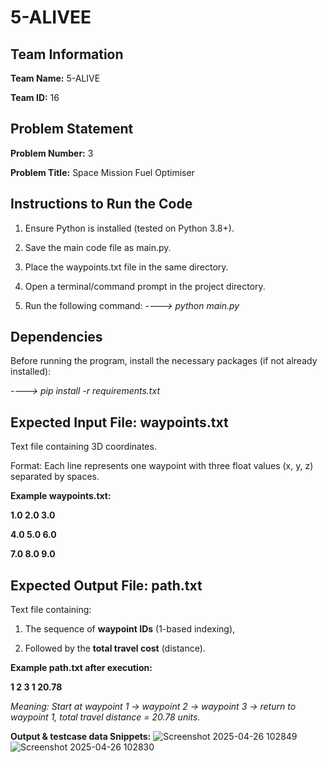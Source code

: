 # 5-ALIVEE

Team Information
-
**Team Name:** 5-ALIVE

**Team ID:** 16

Problem Statement
-
**Problem Number:** 3

**Problem Title:** Space Mission Fuel Optimiser

Instructions to Run the Code
-
1) Ensure Python is installed (tested on Python 3.8+).

2) Save the main code file as main.py.

3) Place the waypoints.txt file in the same directory.

4) Open a terminal/command prompt in the project directory.

5) Run the following command:
*----> python main.py*

Dependencies
-
Before running the program, install the necessary packages (if not already installed):

*----> pip install -r requirements.txt*

Expected Input File: waypoints.txt
-
Text file containing 3D coordinates.

Format: Each line represents one waypoint with three float values (x, y, z) separated by spaces.

**Example waypoints.txt:**

**1.0 2.0 3.0**

**4.0 5.0 6.0**

**7.0 8.0 9.0**

Expected Output File: path.txt
-
Text file containing:

1) The sequence of **waypoint IDs** (1-based indexing),

2) Followed by the **total travel cost** (distance).

**Example path.txt after execution:**

**1 2 3 1 20.78**

*Meaning: Start at waypoint 1 → waypoint 2 → waypoint 3 → return to waypoint 1, total travel distance = 20.78 units.*

**Output & testcase data Snippets:**
![Screenshot 2025-04-26 102849](https://github.com/user-attachments/assets/3272c1e2-2c18-49ee-a8da-8764af209c3e)  ![Screenshot 2025-04-26 102830](https://github.com/user-attachments/assets/b6db616b-0180-4166-8291-bc4bf8127a54)


